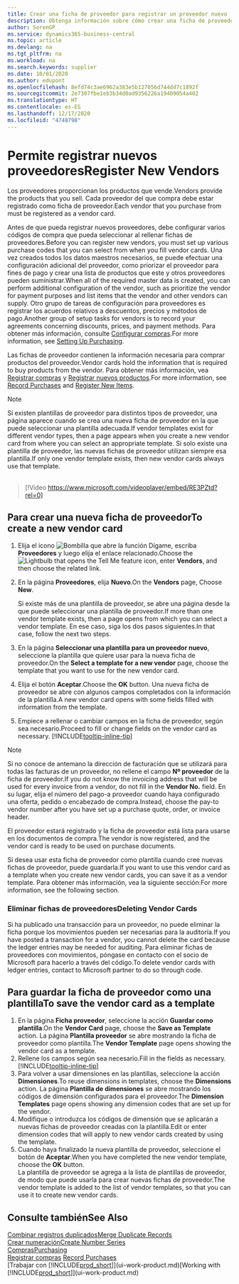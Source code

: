 ```yaml
---
title: Crear una ficha de proveedor para registrar un proveedor nuevo | Documentos de Microsoft
description: Obtenga información sobre cómo crear una ficha de proveedor para registrar un nuevo proveedor.
author: SorenGP
ms.service: dynamics365-business-central
ms.topic: article
ms.devlang: na
ms.tgt_pltfrm: na
ms.workload: na
ms.search.keywords: supplier
ms.date: 10/01/2020
ms.author: edupont
ms.openlocfilehash: 8efd74c3ae6962a383e5b127056d744dd7c1892f
ms.sourcegitcommit: 2e7307fbe1eb3b34d0ad9356226a19409054a402
ms.translationtype: HT
ms.contentlocale: es-ES
ms.lasthandoff: 12/17/2020
ms.locfileid: "4748798"
---
```

# <a name="register-new-vendors"></a><span data-ttu-id="ff2e1-103">Permite registrar nuevos proveedores</span><span class="sxs-lookup"><span data-stu-id="ff2e1-103">Register New Vendors</span></span>

<span data-ttu-id="ff2e1-104">Los proveedores proporcionan los productos que vende.</span><span class="sxs-lookup"><span data-stu-id="ff2e1-104">Vendors provide the products that you sell.</span></span> <span data-ttu-id="ff2e1-105">Cada proveedor del que compra debe estar registrado como ficha de proveedor.</span><span class="sxs-lookup"><span data-stu-id="ff2e1-105">Each vendor that you purchase from must be registered as a vendor card.</span></span>

<span data-ttu-id="ff2e1-106">Antes de que pueda registrar nuevos proveedores, debe configurar varios códigos de compra que pueda seleccionar al rellenar fichas de proveedores.</span><span class="sxs-lookup"><span data-stu-id="ff2e1-106">Before you can register new vendors, you must set up various purchase codes that you can select from when you fill vendor cards.</span></span> <span data-ttu-id="ff2e1-107">Una vez creados todos los datos maestros necesarios, se puede efectuar una configuración adicional del proveedor, como priorizar el proveedor para fines de pago y crear una lista de productos que este y otros proveedores pueden suministrar.</span><span class="sxs-lookup"><span data-stu-id="ff2e1-107">When all of the required master data is created, you can perform additional configuration of the vendor, such as prioritize the vendor for payment purposes and list items that the vendor and other vendors can supply.</span></span> <span data-ttu-id="ff2e1-108">Otro grupo de tareas de configuración para proveedores es registrar los acuerdos relativos a descuentos, precios y métodos de pago.</span><span class="sxs-lookup"><span data-stu-id="ff2e1-108">Another group of setup tasks for vendors is to record your agreements concerning discounts, prices, and payment methods.</span></span> <span data-ttu-id="ff2e1-109">Para obtener más información, consulte [Configurar compras](purchasing-setup-purchasing.md).</span><span class="sxs-lookup"><span data-stu-id="ff2e1-109">For more information, see [Setting Up Purchasing](purchasing-setup-purchasing.md).</span></span>

<span data-ttu-id="ff2e1-110">Las fichas de proveedor contienen la información necesaria para comprar productos del proveedor.</span><span class="sxs-lookup"><span data-stu-id="ff2e1-110">Vendor cards hold the information that is required to buy products from the vendor.</span></span> <span data-ttu-id="ff2e1-111">Para obtener más información, vea [Registrar compras](purchasing-how-record-purchases.md) y [Registrar nuevos productos](inventory-how-register-new-items.md).</span><span class="sxs-lookup"><span data-stu-id="ff2e1-111">For more information, see [Record Purchases](purchasing-how-record-purchases.md) and [Register New Items](inventory-how-register-new-items.md).</span></span>

> [!NOTE]  
> <span data-ttu-id="ff2e1-112">Si existen plantillas de proveedor para distintos tipos de proveedor, una página aparece cuando se crea una nueva ficha de proveedor en la que puede seleccionar una plantilla adecuada.</span><span class="sxs-lookup"><span data-stu-id="ff2e1-112">If vendor templates exist for different vendor types, then a page appears when you create a new vendor card from where you can select an appropriate template.</span></span> <span data-ttu-id="ff2e1-113">Si solo existe una plantilla de proveedor, las nuevas fichas de proveedor utilizan siempre esa plantilla.</span><span class="sxs-lookup"><span data-stu-id="ff2e1-113">If only one vendor template exists, then new vendor cards always use that template.</span></span>
<br><br>  

> [!Video https://www.microsoft.com/videoplayer/embed/RE3PZtd?rel=0]

## <a name="to-create-a-new-vendor-card"></a><span data-ttu-id="ff2e1-114">Para crear una nueva ficha de proveedor</span><span class="sxs-lookup"><span data-stu-id="ff2e1-114">To create a new vendor card</span></span>

1. <span data-ttu-id="ff2e1-115">Elija el icono ![Bombilla que abre la función Dígame](media/ui-search/search_small.png "Dígame qué desea hacer"), escriba **Proveedores** y luego elija el enlace relacionado.</span><span class="sxs-lookup"><span data-stu-id="ff2e1-115">Choose the ![Lightbulb that opens the Tell Me feature](media/ui-search/search_small.png "Tell me what you want to do") icon, enter **Vendors**, and then choose the related link.</span></span>  
2. <span data-ttu-id="ff2e1-116">En la página **Proveedores**, elija **Nuevo**.</span><span class="sxs-lookup"><span data-stu-id="ff2e1-116">On the **Vendors** page, Choose **New**.</span></span>

    <span data-ttu-id="ff2e1-117">Si existe más de una plantilla de proveedor, se abre una página desde la que puede seleccionar una plantilla de proveedor.</span><span class="sxs-lookup"><span data-stu-id="ff2e1-117">If more than one vendor template exists, then a page opens from which you can select a vendor template.</span></span> <span data-ttu-id="ff2e1-118">En ese caso, siga los dos pasos siguientes.</span><span class="sxs-lookup"><span data-stu-id="ff2e1-118">In that case, follow the next two steps.</span></span>
3. <span data-ttu-id="ff2e1-119">En la página **Seleccionar una plantilla para un proveedor nuevo**, seleccione la plantilla que quiere usar para la nueva ficha de proveedor.</span><span class="sxs-lookup"><span data-stu-id="ff2e1-119">On the **Select a template for a new vendor** page, choose the template that you want to use for the new vendor card.</span></span>
4. <span data-ttu-id="ff2e1-120">Elija el botón **Aceptar**.</span><span class="sxs-lookup"><span data-stu-id="ff2e1-120">Choose the **OK** button.</span></span> <span data-ttu-id="ff2e1-121">Una nueva ficha de proveedor se abre con algunos campos completados con la información de la plantilla.</span><span class="sxs-lookup"><span data-stu-id="ff2e1-121">A new vendor card opens with some fields filled with information from the template.</span></span>
5. <span data-ttu-id="ff2e1-122">Empiece a rellenar o cambiar campos en la ficha de proveedor, según sea necesario.</span><span class="sxs-lookup"><span data-stu-id="ff2e1-122">Proceed to fill or change fields on the vendor card as necessary.</span></span> [!INCLUDE[tooltip-inline-tip](includes/tooltip-inline-tip_md.md)]

> [!NOTE]  
> <span data-ttu-id="ff2e1-123">Si no conoce de antemano la dirección de facturación que se utilizará para todas las facturas de un proveedor, no rellene el campo **Nº proveedor** de la ficha de proveedor.</span><span class="sxs-lookup"><span data-stu-id="ff2e1-123">If you do not know the invoicing address that will be used for every invoice from a vendor, do not fill in the **Vendor No.** field.</span></span> <span data-ttu-id="ff2e1-124">En su lugar, elija el número del pago-a proveedor cuando haya configurado una oferta, pedido o encabezado de compra.</span><span class="sxs-lookup"><span data-stu-id="ff2e1-124">Instead, choose the pay-to vendor number after you have set up a purchase quote, order, or invoice header.</span></span>

<span data-ttu-id="ff2e1-125">El proveedor estará registrado y la ficha de proveedor está lista para usarse en los documentos de compra.</span><span class="sxs-lookup"><span data-stu-id="ff2e1-125">The vendor is now registered, and the vendor card is ready to be used on purchase documents.</span></span>

<span data-ttu-id="ff2e1-126">Si desea usar esta ficha de proveedor como plantilla cuando cree nuevas fichas de proveedor, puede guardarla.</span><span class="sxs-lookup"><span data-stu-id="ff2e1-126">If you want to use this vendor card as a template when you create new vendor cards, you can save it as a vendor template.</span></span> <span data-ttu-id="ff2e1-127">Para obtener más información, vea la siguiente sección:</span><span class="sxs-lookup"><span data-stu-id="ff2e1-127">For more information, see the following section.</span></span>

### <a name="deleting-vendor-cards"></a><span data-ttu-id="ff2e1-128">Eliminar fichas de proveedores</span><span class="sxs-lookup"><span data-stu-id="ff2e1-128">Deleting Vendor Cards</span></span>
<span data-ttu-id="ff2e1-129">Si ha publicado una transacción para un proveedor, no puede eliminar la ficha porque los movimientos pueden ser necesarias para la auditoría.</span><span class="sxs-lookup"><span data-stu-id="ff2e1-129">If you have posted a transaction for a vendor, you cannot delete the card because the ledger entries may be needed for auditing.</span></span> <span data-ttu-id="ff2e1-130">Para eliminar fichas de proveedores con movimientos, póngase en contacto con el socio de Microsoft para hacerlo a través del código.</span><span class="sxs-lookup"><span data-stu-id="ff2e1-130">To delete vendor cards with ledger entries, contact to Microsoft partner to do so through code.</span></span>

## <a name="to-save-the-vendor-card-as-a-template"></a><span data-ttu-id="ff2e1-131">Para guardar la ficha de proveedor como una plantilla</span><span class="sxs-lookup"><span data-stu-id="ff2e1-131">To save the vendor card as a template</span></span>
1. <span data-ttu-id="ff2e1-132">En la página **Ficha proveedor**, seleccione la acción **Guardar como plantilla**.</span><span class="sxs-lookup"><span data-stu-id="ff2e1-132">On the **Vendor Card** page, choose the **Save as Template** action.</span></span> <span data-ttu-id="ff2e1-133">La página **Plantilla proveedor** se abre mostrando la ficha de proveedor como plantilla.</span><span class="sxs-lookup"><span data-stu-id="ff2e1-133">The **Vendor Template** page opens showing the vendor card as a template.</span></span>
2. <span data-ttu-id="ff2e1-134">Rellene los campos según sea necesario.</span><span class="sxs-lookup"><span data-stu-id="ff2e1-134">Fill in the fields as necessary.</span></span> [!INCLUDE[tooltip-inline-tip](includes/tooltip-inline-tip_md.md)]
3. <span data-ttu-id="ff2e1-135">Para volver a usar dimensiones en las plantillas, seleccione la acción **Dimensiones**.</span><span class="sxs-lookup"><span data-stu-id="ff2e1-135">To reuse dimensions in templates, choose the **Dimensions** action.</span></span> <span data-ttu-id="ff2e1-136">La página **Plantilla de dimensiones** se abre mostrando los códigos de dimensión configurados para el proveedor.</span><span class="sxs-lookup"><span data-stu-id="ff2e1-136">The **Dimension Templates** page opens showing any dimension codes that are set up for the vendor.</span></span>
4. <span data-ttu-id="ff2e1-137">Modifique o introduzca los códigos de dimensión que se aplicarán a nuevas fichas de proveedor creadas con la plantilla.</span><span class="sxs-lookup"><span data-stu-id="ff2e1-137">Edit or enter dimension codes that will apply to new vendor cards created by using the template.</span></span>
5. <span data-ttu-id="ff2e1-138">Cuando haya finalizado la nueva plantilla de proveedor, seleccione el botón de **Aceptar**.</span><span class="sxs-lookup"><span data-stu-id="ff2e1-138">When you have completed the new vendor template, choose the **OK** button.</span></span>  
   <span data-ttu-id="ff2e1-139">La plantilla de proveedor se agrega a la lista de plantillas de proveedor, de modo que puede usarla para crear nuevas fichas de proveedor.</span><span class="sxs-lookup"><span data-stu-id="ff2e1-139">The vendor template is added to the list of vendor templates, so that you can use it to create new vendor cards.</span></span>

## <a name="see-also"></a><span data-ttu-id="ff2e1-140">Consulte también</span><span class="sxs-lookup"><span data-stu-id="ff2e1-140">See Also</span></span>
[<span data-ttu-id="ff2e1-141">Combinar registros duplicados</span><span class="sxs-lookup"><span data-stu-id="ff2e1-141">Merge Duplicate Records</span></span>](sales-how-merge-duplicate-records.md)  
[<span data-ttu-id="ff2e1-142">Crear numeración</span><span class="sxs-lookup"><span data-stu-id="ff2e1-142">Create Number Series</span></span>](ui-create-number-series.md)  
[<span data-ttu-id="ff2e1-143">Compras</span><span class="sxs-lookup"><span data-stu-id="ff2e1-143">Purchasing</span></span>](purchasing-manage-purchasing.md)  
<span data-ttu-id="ff2e1-144">[Registrar compras](purchasing-how-record-purchases.md) </span><span class="sxs-lookup"><span data-stu-id="ff2e1-144">[Record Purchases](purchasing-how-record-purchases.md) </span></span>  
<span data-ttu-id="ff2e1-145">[Trabajar con [!INCLUDE[prod_short](includes/prod_short.md)]](ui-work-product.md)</span><span class="sxs-lookup"><span data-stu-id="ff2e1-145">[Working with [!INCLUDE[prod_short](includes/prod_short.md)]](ui-work-product.md)</span></span>  
